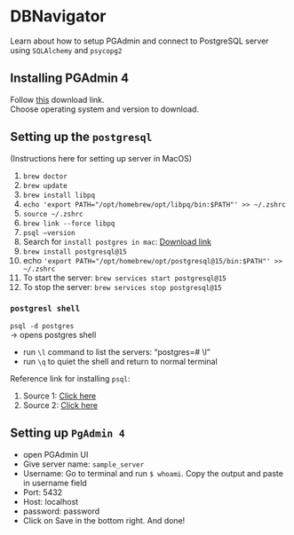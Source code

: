 # DBNavigator
Learn about how to setup PGAdmin and connect to PostgreSQL server using `SQLAlchemy` and `psycopg2`

## Installing PGAdmin 4  
Follow [this](https://www.pgadmin.org/download/) download link.  
Choose operating system and version to download.  

## Setting up the `postgresql`
(Instructions here for setting up server in MacOS)
1. `brew doctor`
2. `brew update`
3. `brew install libpq`
4. `echo 'export PATH="/opt/homebrew/opt/libpq/bin:$PATH"' >> ~/.zshrc`
5. `source ~/.zshrc`
6. `brew link --force libpq`
7. `psql —version`
8. Search for `install postgres in mac`: [Download link](https://www.postgresql.org/download/macosx/)
9. `brew install postgresql@15`
10. echo `'export PATH="/opt/homebrew/opt/postgresql@15/bin:$PATH"' >> ~/.zshrc`
11. To start the server: `brew services start postgresql@15`
12. To stop the server: `brew services stop postgresql@15`
 
### `postgresl shell`  
`psql -d postgres`  
-> opens postgres shell
- run `\l` command to list the servers: “postgres=# \l” 
- run `\q` to quiet the shell and return to normal terminal

Reference link for installing `psql`:  
1. Source 1: [Click here](https://www.timescale.com/blog/how-to-install-psql-on-mac-ubuntu-debian-windows/)
2. Source 2: [Click here](https://mcengkuru.medium.com/how-to-install-psql-on-your-mac-a-step-by-step-guide-with-troubleshooting-tips-ade65c441abf)

## Setting up `PgAdmin 4`
- open PGAdmin UI
- Give server name: `sample_server`
- Username: Go to terminal and run `$ whoami`. Copy the output and paste in username field
- Port: 5432
- Host: localhost
- password: password
- Click on Save in the bottom right. And done!

